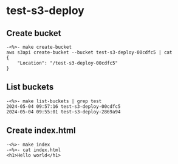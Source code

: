 # test-s3-deploy

## Create bucket

```
-<%>- make create-bucket
aws s3api create-bucket --bucket test-s3-deploy-00cdfc5 | cat
{
    "Location": "/test-s3-deploy-00cdfc5"
}
```

## List buckets

```
-<%>- make list-buckets | grep test
2024-05-04 09:57:16 test-s3-deploy-00cdfc5
2024-05-04 09:55:01 test-s3-deploy-2869a94
```

## Create index.html
```
-<%>- make index
-<%>- cat index.html 
<h1>Hello world</h1>
```
